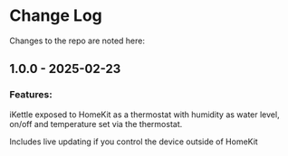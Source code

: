 # Change Log

Changes to the repo are noted here:

## 1.0.0 - 2025-02-23

### Features:

iKettle exposed to HomeKit as a thermostat with humidity as water level, on/off and temperature set via the thermostat.

Includes live updating if you control the device outside of HomeKit
